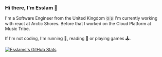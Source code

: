 ### Hi there, I'm Esslam 👋

I'm a Software Engineer from the United Kingdom 🇬🇧 I'm currently working with react at Arctic Shores. Before that I worked on the Cloud Platform at Music Tribe.

If I'm not coding, I'm running 🏃, reading 📖 or playing games 🕹.
<br />

[![Esslams's GitHub Stats](https://github-readme-stats.vercel.app/api?username=esslamben&show_icons=true&title_color=000&icon_color=00bcd4&text_color=000&bg_color=fff)](https://github.com/esslamben/github-readme-stats)

